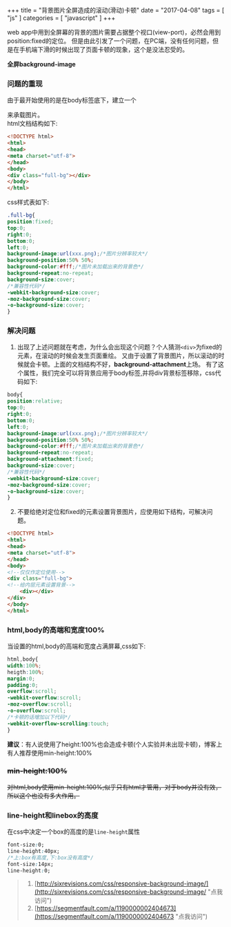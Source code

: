 +++
title = "背景图片全屏造成的滚动(滑动)卡顿"
date = "2017-04-08"
tags = [ "js" ]
categories = [ "javascript" ]
+++

web app中用到全屏幕的背景的图片需要占据整个视口(view-port)，必然会用到position:fixed的定位。
但是由此引发了一个问题，在PC端，没有任何问题，但是在手机端下滑的时候出现了页面卡顿的现象，这个是没法忍受的。
<!--more-->
**全屏background-image**

### 问题的重现

由于最开始使用的是在body标签底下，建立一个<div>来承载图片。  
html文档结构如下:  

```html
<!DOCTYPE html>
<html>
<head>
<meta charset="utf-8">
</head>
<body>
<div class="full-bg"></div>
</body>
</html>
```

css样式表如下:  

```css
.full-bg{
position:fixed;
top:0;
right:0;
bottom:0;
left:0;
background-image:url(xxx.png);/*图片分辨率较大*/
background-position:50% 50%;
background-color:#fff;/*图片未加载出来的背景色*/
background-repeat:no-repeat;
background-size:cover;
/*兼容性代码*/
-webkit-background-size:cover;
-moz-background-size:cover;
-o-background-size:cover;
}
```

### 解决问题

1. 出现了上述问题就在考虑，为什么会出现这个问题？个人猜测`<div>`为fixed的元素，在滚动的时候会发生页面重绘。
又由于设置了背景图片，所以滚动的时候就会卡顿。上面的文档结构不好，**background-attachment**上场。
有了这个属性，我们完全可以将背景应用于body标签,并将div背景标签移除，css代码如下: 
 
```css
body{
position:relative;
top:0;
right:0;
bottom:0;
left:0;
background-image:url(xxx.png);/*图片分辨率较大*/
background-position:50% 50%;
background-color:#fff;/*图片未加载出来的背景色*/
background-repeat:no-repeat;
background-attachment:fixed; 
background-size:cover;
/*兼容性代码*/
-webkit-background-size:cover;
-moz-background-size:cover;
-o-background-size:cover;
}
```

2. 不要给绝对定位和fixed的元素设置背景图片，应使用如下结构，可解决问题。

```html
<!DOCTYPE html>
<html>
<head>
<meta charset="utf-8">
</head>
<body>
<!--仅仅作定位使用-->
<div class="full-bg">
<!--给内层元素设置背景-->
    <div></div>
</div>
</body>
</html>
```

### html,body的高端和宽度100%

当设置的html,body的高端和宽度占满屏幕,css如下:

```css
html,body{
width:100%;
heigth:100%;
margin:0;
padding:0;
overflow:scroll;
-webkit-overflow:scroll;
-moz-overflow:scroll;
-o-overflow:scroll;
/*卡顿的话增加以下代码*/
-webkit-overflow-scrolling:touch;
}
```

**建议**：有人说使用了height:100%也会造成卡顿(个人实验并未出现卡顿)，博客上有人推荐使用min-height:100%

### ~~min-height:100%~~

~~对html,body使用min-height:100%;似乎只有html才管用，对于body并没有效，所以这个也没有多大作用。~~

### line-height和linebox的高度

在css中决定一个box的高度的是`line-height`属性

```css
font-size:0;
line-height:40px;
/*上:box有高度,下:box没有高度*/
font-size:14px;
line-height:0;
```
  
> 1. [http://sixrevisions.com/css/responsive-background-image/](http://sixrevisions.com/css/responsive-background-image/ "点我访问")
> 2. [https://segmentfault.com/a/1190000002404673](https://segmentfault.com/a/1190000002404673 "点我访问")
